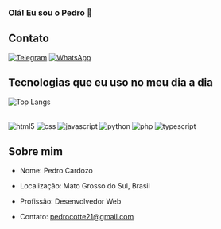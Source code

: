 ### Olá! Eu sou o Pedro 👋

## Contato
[![Telegram](https://img.shields.io/badge/Telegram-2CA5E0?style=for-the-badge&logo=telegram&logoColor=white)](https://t.me/PedroCotte)
[![WhatsApp](https://img.shields.io/badge/WhatsApp-25D366?style=for-the-badge&logo=whatsapp&logoColor=white)](https://wa.me/5567996880743)


## Tecnologias que eu uso no meu dia a dia
![Top Langs](https://github-readme-stats.vercel.app/api/top-langs/?username=portfolioOntwikkelaar&hide_progress=true)

<div style="display: inline_block"><br/>
<img align="center" alt="html5" src="https://img.shields.io/badge/HTML5-E34F26?style=for-the-badge&logo=html5&logoColor=white
"/>
<img align="center" alt="css" src="https://img.shields.io/badge/CSS-239120?&style=for-the-badge&logo=css3&logoColor=white
"/>
<img align="center" alt="javascript" src="https://img.shields.io/badge/JavaScript-323330?style=for-the-badge&logo=javascript&logoColor=F7DF1E"/>
<img align="center" alt="python" src="https://img.shields.io/badge/Python-14354C?style=for-the-badge&logo=python&logoColor=white"/>
<img align="center" alt="php" src="https://img.shields.io/badge/PHP-777BB4?style=for-the-badge&logo=php&logoColor=white"/>
<img align="center" alt="typescript" src="https://img.shields.io/badge/TypeScript-007ACC?style=for-the-badge&logo=typescript&logoColor=white"/>
</div>

## Sobre mim
- Nome: Pedro Cardozo

- Localização: Mato Grosso do Sul, Brasil

- Profissão: Desenvolvedor Web

- Contato: pedrocotte21@gmail.com

